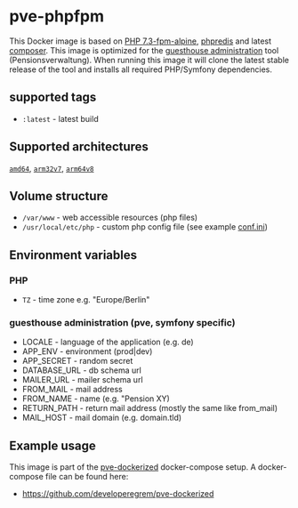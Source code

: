 

# pve-phpfpm

This Docker image is based on [PHP 7.3-fpm-alpine](https://hub.docker.com/_/php/), [phpredis](https://github.com/phpredis/phpredis) and latest [composer](https://hub.docker.com/_/composer).
This image is optimized for the [guesthouse administration](https://github.com/developeregrem/pve) tool (Pensionsverwaltung).
When running this image it will clone the latest stable release of the tool and installs all required PHP/Symfony dependencies.

## supported tags

 - `:latest` - latest build

## Supported architectures  
[`amd64`](https://hub.docker.com/r/amd64/php/),  [`arm32v7`](https://hub.docker.com/r/arm32v7/php/), [`arm64v8`](https://hub.docker.com/r/arm64v8/php/)
		
## Volume structure

 - `/var/www` - web accessible resources (php files)
 - `/usr/local/etc/php` - custom php config file (see example [conf.ini](https://github.com/developeregrem/pve-dockerized/blob/master/conf/php/conf.ini))

## Environment variables

### PHP
 - `TZ` - time zone e.g. "Europe/Berlin"

### guesthouse administration (pve, symfony specific)

- LOCALE - language of the application (e.g. de)
- APP_ENV - environment (prod|dev)
- APP_SECRET - random secret
- DATABASE_URL - db schema url
- MAILER_URL - mailer schema url
- FROM_MAIL - mail address
- FROM_NAME - name (e.g. "Pension XY)
- RETURN_PATH - return mail address (mostly the same like from_mail)
- MAIL_HOST - mail domain (e.g. domain.tld)
 
## Example usage

This image is part of the [pve-dockerized](https://github.com/developeregrem/pve-dockerized) docker-compose setup. A docker-compose file can be found here:

- https://github.com/developeregrem/pve-dockerized